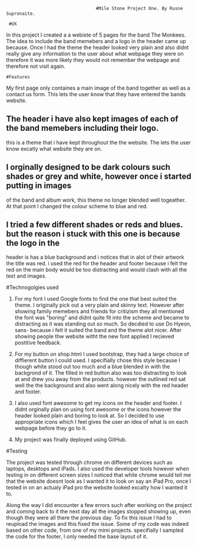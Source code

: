                                       #Mile Stone Project One. By Rusne Supronaite.

     #UX 
     
In this project I created a a webiste of 5 pages for the band The Monkees. 
The idea to include the band memebers and a logo in the header came up because. Once I had the theme the header
looked very plain and also didnt really give any information to the user about what webpage they were on therefore
it was more likely they would not remember the webpage and therefore not visit again.


    #Features
    
My first page only containes a main image of the band together as well as a contact us form. 
This lets the user know that they have entered the bands website.

## The header i have also kept images of each of the band memebers including their logo.
this is a theme that i have kept throughout the the website.
The lets the user know excatly what website they are on.

## I orginally designed to be dark colours such shades or grey and white, however once i started putting in images 
of the band and album work, this theme no longer blended well togeather. 
At that point I changed the colour scheme to blue and red.

## I tried a few different shades or reds and blues. but the reason i stuck with this one is because the logo in the 
header is has a blue background and i notices that in alot of their artwork the title was red. 
i used the red for the header and footer because i felt the red on the main body would be too distracting and
would clash with all the text and images. 

 #Technogolgies used

 1. For my font I used Google fonts to find the one that best suited the theme. I originally pick out a very plain and 
skinny text. However after showing family memebers and friends for critizism they all mentioned the font was 
"boring" and didnt quite fit into the scheme and became to distracting as it was standing out 
so much. So decdied to use Do Hyeon, sans- because i felt it suited the band and the theme alot nicer. 
After showing people thw website witht the new font applied I recieved postitive feedback.

 2. For my button on shop.html I used bootstrap, they had a large choice of diffierent button I could used. 
I specifially chose this style because I  though white stood out too much and a blue blended in with the
backgrond of it. The filled in red button also was too distracting to look at and drew you away from the 
products. however the outlined red sat well the the background and also went along nicely with the red header and 
footer. 

 3. I also used font awesome to get my icons on the header and footer. I didnt orginally plan on using font awesome or
the icons however the header looked plain and boring to look at. So I decided to use appropriate icons which I 
feel gives the user an idea of what is on each webpage before they go to it. 

 4. My project was finally deployed using GitHub.

  #Testing
  
 The project was tested through chrome on different devices such as laptops, desktops and iPads. I also used the 
developer tools however when testing in on different screen sizes I noticed that while chrome would tell me that
the website doesnt look as I wanted it to look on say an iPad Pro, once I tested in on an actualy iPad pro the 
website looked excalty how I wanted it to.

Along the way I did encounter a few errors such after working on the project and coming back to it the next day 
all the images stopped showing up, even though they were all there the previous day. To fix this issue I
had to reupload the images and this fixed the issue. 
Some of my code was indeed based on other code, from one of my mimi projects. specifially I sampled the code for 
the footer, I only needed the base layout of it. 

 




